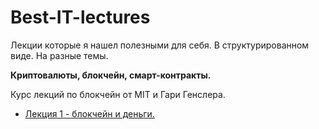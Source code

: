 # Best-IT-lectures
Лекции которые я нашел полезными для себя. В структурированном виде. На разные темы.

**Криптовалюты, блокчейн, смарт-контракты.**

Курс лекций по блокчейн от MIT и Гари Генслера.
- [Лекция 1 - блокчейн и деньги.](https://www.youtube.com/watch?v=pZxp--SpWF8 "Лекция 1 - блокчейн и деньги.")
